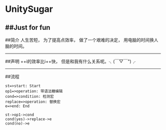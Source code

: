 # UnitySugar
##Just for fun
---
##简介
人生苦短，
为了提高点效率，
做了一个艰难的决定，
用电脑的时间换人脑的时间。

---
##声明
++i的效率比i++快，
但是和我有什么关系呢。╮(￣▽￣")╭ 

---
##流程
```flow
st=>start: Start
op1=>operation: 带语法糖编辑
cond=>condition: 检测宏
replace=>operation: 替换宏
e=>end: End

st->op1->cond
cond(yes)->replace->e
cond(no)->e
```
